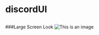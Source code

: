# discordUI

##

###Large Screen Look
![This is an image](https://myoctocat.com/assets/images/base-octocat.svg)
